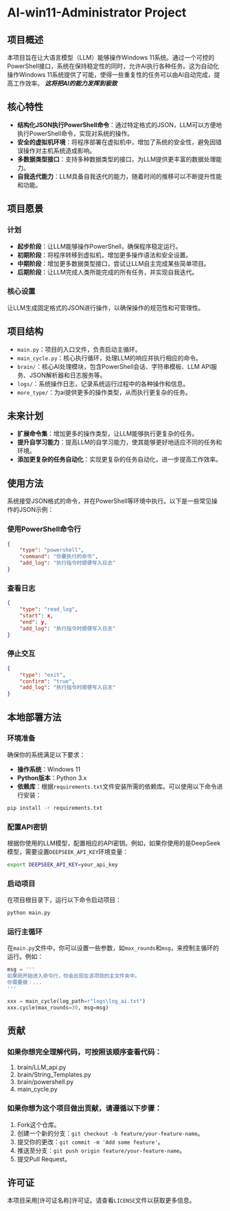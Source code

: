 ﻿# AI-win11-Administrator Project

## 项目概述
本项目旨在让大语言模型（LLM）能够操作Windows 11系统。通过一个可控的PowerShell接口，系统在保持稳定性的同时，允许AI执行各种任务。这为自动化操作Windows 11系统提供了可能，使得一些重复性的任务可以由AI自动完成，提高工作效率。
***这将把AI的能力发挥到极致***

## 核心特性
- **结构化JSON执行PowerShell命令**：通过特定格式的JSON，LLM可以方便地执行PowerShell命令，实现对系统的操作。
- **安全的虚拟机环境**：将程序部署在虚拟机中，增加了系统的安全性，避免因错误操作对主机系统造成影响。
- **多数据类型接口**：支持多种数据类型的接口，为LLM提供更丰富的数据处理能力。
- **自我迭代能力**：LLM具备自我迭代的能力，随着时间的推移可以不断提升性能和功能。

## 项目愿景
### 计划
- **起步阶段**：让LLM能够操作PowerShell，确保程序稳定运行。
- **初期阶段**：将程序转移到虚拟机，增加更多操作语法和安全设置。
- **中期阶段**：增加更多数据类型接口，尝试让LLM自主完成某些简单项目。
- **后期阶段**：让LLM完成人类所能完成的所有任务，并实现自我迭代。

### 核心设置
让LLM生成固定格式的JSON进行操作，以确保操作的规范性和可管理性。

## 项目结构
- `main.py`：项目的入口文件，负责启动主循环。
- `main_cycle.py`：核心执行循环，处理LLM的响应并执行相应的命令。
- `brain/`：核心AI处理模块，包含PowerShell会话、字符串模板、LLM API服务、JSON解析器和日志服务等。
- `logs/`：系统操作日志，记录系统运行过程中的各种操作和信息。
- `more_type/`：为ai提供更多的操作类型，从而执行更复杂的任务。

## 未来计划
- **扩展命令集**：增加更多的操作类型，让LLM能够执行更复杂的任务。
- **提升自学习能力**：提高LLM的自学习能力，使其能够更好地适应不同的任务和环境。
- **添加更复杂的任务自动化**：实现更复杂的任务自动化，进一步提高工作效率。

## 使用方法
系统接受JSON格式的命令，并在PowerShell等环境中执行。以下是一些常见操作的JSON示例：

### 使用PowerShell命令行
```json
{
    "type": "powershell",
    "command": "你要执行的命令",
    "add_log": "执行指令时顺便写入日志"
}
```

### 查看日志
```json
{
    "type": "read_log",
    "start": x,
    "end": y,
    "add_log": "执行指令时顺便写入日志"
}
```

### 停止交互
```json
{
    "type": "exit",
    "confirm": "true",
    "add_log": "执行指令时顺便写入日志"
}
```

## 本地部署方法
### 环境准备
确保你的系统满足以下要求：
- **操作系统**：Windows 11
- **Python版本**：Python 3.x
- **依赖库**：根据`requirements.txt`文件安装所需的依赖库。可以使用以下命令进行安装：
```bash
pip install -r requirements.txt
```

### 配置API密钥
根据你使用的LLM模型，配置相应的API密钥。例如，如果你使用的是DeepSeek模型，需要设置`DEEPSEEK_API_KEY`环境变量：
```bash
export DEEPSEEK_API_KEY=your_api_key
```

### 启动项目
在项目根目录下，运行以下命令启动项目：
```bash
python main.py
```

### 运行主循环
在`main.py`文件中，你可以设置一些参数，如`max_rounds`和`msg`，来控制主循环的运行。例如：
```python
msg = '''
如果刚开始进入命令行，你会出现在该项目的主文件夹中。
你需要做：...
'''

xxx = main_cycle(log_path=r"logs\log_ai.txt")
xxx.cycle(max_rounds=30, msg=msg)
```

## 贡献
### 如果你想完全理解代码，可按照该顺序查看代码：
1. brain/LLM_api.py
2. brain/String_Templates.py
3. brain/powershell.py
4. main_cycle.py

### 如果你想为这个项目做出贡献，请遵循以下步骤：
1. Fork这个仓库。
2. 创建一个新的分支：`git checkout -b feature/your-feature-name`。
3. 提交你的更改：`git commit -m 'Add some feature'`。
4. 推送至分支：`git push origin feature/your-feature-name`。
5. 提交Pull Request。

## 许可证
本项目采用[许可证名称]许可证。请查看`LICENSE`文件以获取更多信息。
